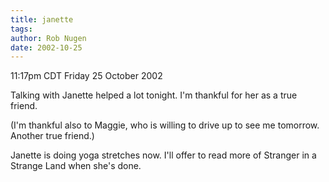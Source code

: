```yaml
---
title: janette
tags: 
author: Rob Nugen
date: 2002-10-25
---
```


<p class=date>11:17pm CDT Friday 25 October 2002</p>

<p>Talking with Janette helped a lot tonight.  I'm thankful for her as
a true friend.</p>

<p>(I'm thankful also to Maggie, who is willing to drive up to see me
tomorrow.  Another true friend.)</p>

<p>Janette is doing yoga stretches now.  I'll offer to read more of
Stranger in a Strange Land when she's done.</p>

